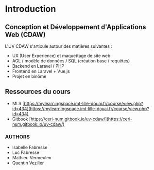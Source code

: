 # Introduction

## Conception et Développement d'Applications Web \(CDAW\)

L'UV CDAW s'articule autour des matières suivantes :

* UX \(User Experience\) et maquettage de site web
* AGL / modèle de données / SQL \(création base / requêtes\)
* Backend en Laravel / PHP
* Frontend en Laravel + Vue.js
* Projet en binôme

## Ressources du cours

* MLS [https://mylearningspace.imt-lille-douai.fr/course/view.php?id=434](https://mylearningspace.imt-lille-douai.fr/course/view.php?id=434)
* Gitbook [https://ceri-num.gitbook.io/uv-cdaw/](https://ceri-num.gitbook.io/uv-cdaw/)

### AUTHORS

* Isabelle Fabresse
* Luc Fabresse
* Mathieu Vermeulen
* Quentin Vezilier
